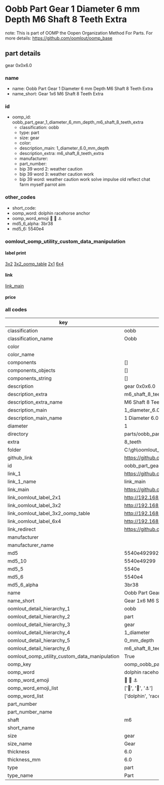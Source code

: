 # Oobb Part Gear 1 Diameter 6 mm Depth M6 Shaft 8 Teeth Extra  

note: This is part of OOMP the Oopen Organization Method For Parts. For more details: https://github.com/oomlout/oomp_base

##  part details
  



gear 0x0x6.0



### name
* name: Oobb Part Gear 1 Diameter 6 mm Depth M6 Shaft 8 Teeth Extra
* name_short: Gear 1x6 M6 Shaft 8 Teeth Extra
### id
* oomp_id: oobb_part_gear_1_diameter_6_mm_depth_m6_shaft_8_teeth_extra
  * classification: oobb
  * type: part
  * size: gear
  * color: 
  * description_main: 1_diameter_6.0_mm_depth
  * description_extra: m6_shaft_8_teeth_extra
  * manufacturer: 
  * part_number: 
  * bip 39 word 2: weather caution
  * bip 39 word 3: weather caution work
  * bip 39 word: weather caution work solve impulse old reflect chat farm myself parrot aim

### other_codes
* short_code: 
* oomp_word: dolphin racehorse anchor
* oomp_word_emoji :dolphin: :racehorse: :anchor:
* md5_6_alpha: 3br38
* md5_6: 5540e4






### oomlout_oomp_utility_custom_data_manipulation
#### label print
[3x2](http://192.168.1.245:1112/?label=oomp%203br38)
[3x2_oomp_table](http://192.168.1.108:1112/?label=oomp%203br38)
[2x1](http://192.168.1.242:1112/?label=oomp%203br38)
[6x4](http://192.168.1.55:1112/?label=oomp%203br38)    

#### link

[link_main](https://github.com/oomlout/oomlout_oobb_version_4_generated_parts/tree/main/navigation_oomp/oobb/part/gear/1_diameter_6.0_mm_depth/m6_shaft_8_teeth_extra/part)                              

#### price







### all codes 
| key | value |  
| --- | --- |  
| classification | oobb |  
| classification_name | Oobb |  
| color |  |  
| color_name |  |  
| components | [] |  
| components_objects | [] |  
| components_string | [] |  
| description | gear 0x0x6.0 |  
| description_extra | m6_shaft_8_teeth_extra |  
| description_extra_name | M6 Shaft 8 Teeth Extra |  
| description_main | 1_diameter_6.0_mm_depth |  
| description_main_name | 1 Diameter 6.0 mm Depth |  
| diameter | 1 |  
| directory | parts/oobb_part_gear_1_diameter_6_mm_depth_m6_shaft_8_teeth_extra |  
| extra | 8_teeth |  
| folder | C:\gh\oomlout_oobb_version_4_generated_parts\parts\oobb_part_gear_1_diameter_6_mm_depth_m6_shaft_8_teeth_extra |  
| github_link | https://github.com/oomlout/oomlout_oomp_part_src/tree/main/parts/oobb_part_gear_1_diameter_6_mm_depth_m6_shaft_8_teeth_extra |  
| id | oobb_part_gear_1_diameter_6_mm_depth_m6_shaft_8_teeth_extra |  
| link_1 | https://github.com/oomlout/oomlout_oobb_version_4_generated_parts/tree/main/navigation_oomp/oobb/part/gear/1_diameter_6.0_mm_depth/m6_shaft_8_teeth_extra/part |  
| link_1_name | link_main |  
| link_main | https://github.com/oomlout/oomlout_oobb_version_4_generated_parts/tree/main/navigation_oomp/oobb/part/gear/1_diameter_6.0_mm_depth/m6_shaft_8_teeth_extra/part |  
| link_oomlout_label_2x1 | http://192.168.1.242:1112/?label=oomp%203br38 |  
| link_oomlout_label_3x2 | http://192.168.1.245:1112/?label=oomp%203br38 |  
| link_oomlout_label_3x2_oomp_table | http://192.168.1.108:1112/?label=oomp%203br38 |  
| link_oomlout_label_6x4 | http://192.168.1.55:1112/?label=oomp%203br38 |  
| link_redirect | https://github.com/oomlout/oomlout_oobb_version_4_generated_parts/tree/main/parts/_gear_01_6d0_ex_8_teeth_sh_m6 |  
| manufacturer |  |  
| manufacturer_name |  |  
| md5 | 5540e4929926d68668391ceffb092fc5 |  
| md5_10 | 5540e49299 |  
| md5_5 | 5540e |  
| md5_6 | 5540e4 |  
| md5_6_alpha | 3br38 |  
| name | Oobb Part Gear 1 Diameter 6 mm Depth M6 Shaft 8 Teeth Extra |  
| name_short | Gear 1x6 M6 Shaft 8 Teeth Extra |  
| oomlout_detail_hierarchy_1 | oobb |  
| oomlout_detail_hierarchy_2 | part |  
| oomlout_detail_hierarchy_3 | gear |  
| oomlout_detail_hierarchy_4 | 1_diameter |  
| oomlout_detail_hierarchy_5 | 0_mm_depth |  
| oomlout_detail_hierarchy_6 | m6_shaft_8_teeth_extra |  
| oomlout_oomp_utility_custom_data_manipulation | True |  
| oomp_key | oomp_oobb_part_gear_1_diameter_6_mm_depth_m6_shaft_8_teeth_extra |  
| oomp_word | dolphin racehorse anchor |  
| oomp_word_emoji | :dolphin: :racehorse: :anchor: |  
| oomp_word_emoji_list | [':dolphin:', ':racehorse:', ':anchor:'] |  
| oomp_word_list | ['dolphin', 'racehorse', 'anchor'] |  
| part_number |  |  
| part_number_name |  |  
| shaft | m6 |  
| short_name |  |  
| size | gear |  
| size_name | Gear |  
| thickness | 6.0 |  
| thickness_mm | 6.0 |  
| type | part |  
| type_name | Part |  
